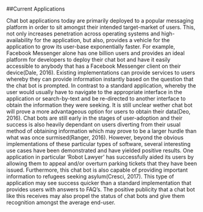 ##Current Applications

Chat bot applications today are primarily deployed to a popular messaging platform in order to sit amongst their intended target-market of users. This, not only increases penetration across operating systems and high-availability for the application, but also, provides a vehicle for the application to grow its user-base exponentially faster. For example, Facebook Messenger alone has one billion users and provides an ideal platform for developers to deploy their chat bot and have it easily accessible to anybody that has a Facebook Messenger client on their device(Dale, 2016). Existing implementations can provide services to users whereby they can provide information instantly based on the question that the chat bot is prompted. In contrast to a standard application, whereby the user would usually have to navigate to the appropriate interface in the application or search-by-text and be re-directed to another interface to obtain the information they were seeking. It is still unclear wether chat bot will prove a more advantageous option for users to obtain their data(Deo, 2016). Chat bots are still early in the stages of user-adoption and their success is also heavily dependant on users diverting from their usual method of obtaining information which may prove to be a larger hurdle than what was once surmised(Ranger, 2016). However, beyond the obvious implementations of these particular types of software, several interesting use cases have been demonstrated and have yielded positive results. One application in particular ‘Robot Lawyer’ has successfully aided its users by allowing them to appeal and/or overturn parking tickets that they have been issued. Furthermore, this chat bot is also capable of providing important information to refugees seeking asylum(Cresci, 2017). This type of application may see success quicker than a standard implementation that provides users with answers to FAQ’s. The positive publicity that a chat bot like this receives may also propel the status of chat bots and give them recognition amongst the average end-user.

